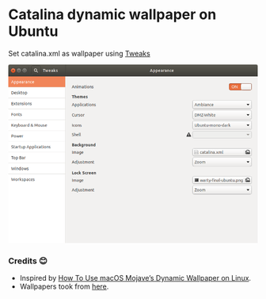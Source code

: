 # Catalina dynamic wallpaper on Ubuntu

Set catalina.xml as wallpaper using [Tweaks](https://wiki.gnome.org/action/show/Apps/Tweaks?action=show&redirect=Apps%2FGnomeTweakTool)

![](Screenshot%20from%202019-10-13%2000-43-32.png)

### Credits :blush:

- Inspired by [How To Use macOS Mojave’s Dynamic Wallpaper on Linux](https://www.omgubuntu.co.uk/2018/06/macos-mojave-dynamic-background-linux).
- Wallpapers took from [here](https://github.com/caglarturali/catalina-dynamic-wallpaper).
